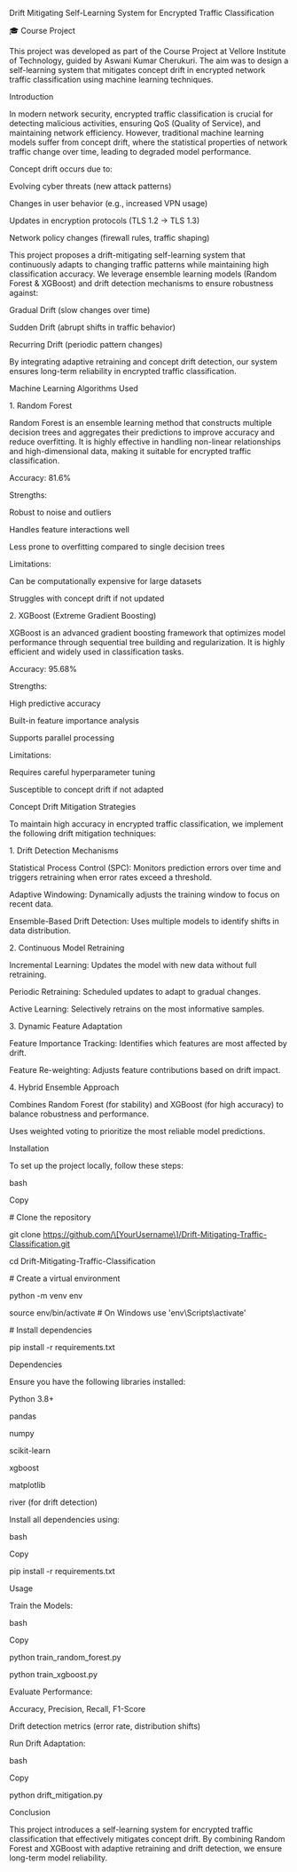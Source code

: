 Drift Mitigating Self-Learning System for Encrypted Traffic Classification

🎓 Course Project

  

This project was developed as part of the Course Project at Vellore Institute of Technology, guided by Aswani Kumar Cherukuri. The aim was to design a self-learning system that mitigates concept drift in encrypted network traffic classification using machine learning techniques.

  

Introduction

In modern network security, encrypted traffic classification is crucial for detecting malicious activities, ensuring QoS (Quality of Service), and maintaining network efficiency. However, traditional machine learning models suffer from concept drift, where the statistical properties of network traffic change over time, leading to degraded model performance.

  

Concept drift occurs due to:

  

Evolving cyber threats (new attack patterns)

  

Changes in user behavior (e.g., increased VPN usage)

  

Updates in encryption protocols (TLS 1.2 → TLS 1.3)

  

Network policy changes (firewall rules, traffic shaping)

  

This project proposes a drift-mitigating self-learning system that continuously adapts to changing traffic patterns while maintaining high classification accuracy. We leverage ensemble learning models (Random Forest & XGBoost) and drift detection mechanisms to ensure robustness against:

  

Gradual Drift (slow changes over time)

  

Sudden Drift (abrupt shifts in traffic behavior)

  

Recurring Drift (periodic pattern changes)

  

By integrating adaptive retraining and concept drift detection, our system ensures long-term reliability in encrypted traffic classification.

  

Machine Learning Algorithms Used

1\. Random Forest

Random Forest is an ensemble learning method that constructs multiple decision trees and aggregates their predictions to improve accuracy and reduce overfitting. It is highly effective in handling non-linear relationships and high-dimensional data, making it suitable for encrypted traffic classification.

  

Accuracy: 81.6%

  

Strengths:

  

Robust to noise and outliers

  

Handles feature interactions well

  

Less prone to overfitting compared to single decision trees

  

Limitations:

  

Can be computationally expensive for large datasets

  

Struggles with concept drift if not updated

  

2\. XGBoost (Extreme Gradient Boosting)

XGBoost is an advanced gradient boosting framework that optimizes model performance through sequential tree building and regularization. It is highly efficient and widely used in classification tasks.

  

Accuracy: 95.68%

  

Strengths:

  

High predictive accuracy

  

Built-in feature importance analysis

  

Supports parallel processing

  

Limitations:

  

Requires careful hyperparameter tuning

  

Susceptible to concept drift if not adapted

  

Concept Drift Mitigation Strategies

To maintain high accuracy in encrypted traffic classification, we implement the following drift mitigation techniques:

  

1\. Drift Detection Mechanisms

Statistical Process Control (SPC): Monitors prediction errors over time and triggers retraining when error rates exceed a threshold.

  

Adaptive Windowing: Dynamically adjusts the training window to focus on recent data.

  

Ensemble-Based Drift Detection: Uses multiple models to identify shifts in data distribution.

  

2\. Continuous Model Retraining

Incremental Learning: Updates the model with new data without full retraining.

  

Periodic Retraining: Scheduled updates to adapt to gradual changes.

  

Active Learning: Selectively retrains on the most informative samples.

  

3\. Dynamic Feature Adaptation

Feature Importance Tracking: Identifies which features are most affected by drift.

  

Feature Re-weighting: Adjusts feature contributions based on drift impact.

  

4\. Hybrid Ensemble Approach

Combines Random Forest (for stability) and XGBoost (for high accuracy) to balance robustness and performance.

  

Uses weighted voting to prioritize the most reliable model predictions.

  

Installation

To set up the project locally, follow these steps:

  

bash

Copy

\# Clone the repository  

git clone https://github.com/\[YourUsername\]/Drift-Mitigating-Traffic-Classification.git  

cd Drift-Mitigating-Traffic-Classification  

  

\# Create a virtual environment  

python -m venv env  

source env/bin/activate  # On Windows use 'env\\Scripts\\activate'  

  

\# Install dependencies  

pip install -r requirements.txt  

Dependencies

Ensure you have the following libraries installed:

  

Python 3.8+

  

pandas

  

numpy

  

scikit-learn

  

xgboost

  

matplotlib

  

river (for drift detection)

  

Install all dependencies using:

  

bash

Copy

pip install -r requirements.txt  

Usage

Train the Models:

  

bash

Copy

python train\_random\_forest.py  

python train\_xgboost.py  

Evaluate Performance:

  

Accuracy, Precision, Recall, F1-Score

  

Drift detection metrics (error rate, distribution shifts)

  

Run Drift Adaptation:

  

bash

Copy

python drift\_mitigation.py  

Conclusion

This project introduces a self-learning system for encrypted traffic classification that effectively mitigates concept drift. By combining Random Forest and XGBoost with adaptive retraining and drift detection, we ensure long-term model reliability.
